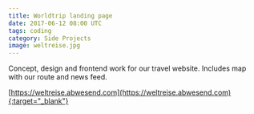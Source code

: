 ```yaml
---
title: Worldtrip landing page
date: 2017-06-12 08:00 UTC
tags: coding
category: Side Projects
image: weltreise.jpg
---
```


Concept, design and frontend work for our travel website. Includes map with our route and news feed.

<span class="entypo-address"></span>[https://weltreise.abwesend.com](https://weltreise.abwesend.com){:target="_blank"}
